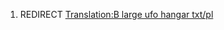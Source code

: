 1.  REDIRECT [Translation:B large ufo hangar
    txt/pl](Translation:B_large_ufo_hangar_txt/pl "wikilink")